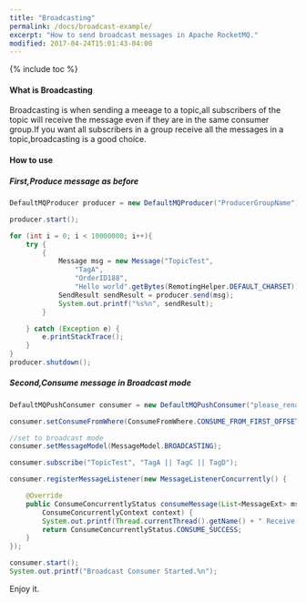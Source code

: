 ```yaml
---
title: "Broadcasting"
permalink: /docs/broadcast-example/
excerpt: "How to send broadcast messages in Apache RocketMQ."
modified: 2017-04-24T15:01:43-04:00
---
```


{% include toc %}

#### What is Broadcasting
Broadcasting is when sending a meeage to a topic,all subscribers of the topic will receive the message even if they are in the same consumer group.If you want all subscribers in a group receive all the messages in a topic,broadcasting is a good choice.

#### How to use

##### First,Produce message as before

```java
DefaultMQProducer producer = new DefaultMQProducer("ProducerGroupName");

producer.start();

for (int i = 0; i < 10000000; i++){
    try {
        {
            Message msg = new Message("TopicTest",
                "TagA",
                "OrderID188",
                "Hello world".getBytes(RemotingHelper.DEFAULT_CHARSET));
            SendResult sendResult = producer.send(msg);
            System.out.printf("%s%n", sendResult);
        }

    } catch (Exception e) {
        e.printStackTrace();
    }
}
producer.shutdown();
```

##### Second,Consume message in Broadcast mode

```java
DefaultMQPushConsumer consumer = new DefaultMQPushConsumer("please_rename_unique_group_name_1");

consumer.setConsumeFromWhere(ConsumeFromWhere.CONSUME_FROM_FIRST_OFFSET);

//set to broadcast mode
consumer.setMessageModel(MessageModel.BROADCASTING);

consumer.subscribe("TopicTest", "TagA || TagC || TagD");

consumer.registerMessageListener(new MessageListenerConcurrently() {

    @Override
    public ConsumeConcurrentlyStatus consumeMessage(List<MessageExt> msgs,
        ConsumeConcurrentlyContext context) {
        System.out.printf(Thread.currentThread().getName() + " Receive New Messages: " + msgs + "%n");
        return ConsumeConcurrentlyStatus.CONSUME_SUCCESS;
    }
});

consumer.start();
System.out.printf("Broadcast Consumer Started.%n");
```

Enjoy it.
